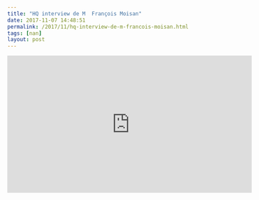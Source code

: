 ```yaml
---
title: "HQ interview de M  François Moisan"
date: 2017-11-07 14:48:51
permalink: /2017/11/hq-interview-de-m-francois-moisan.html
tags: [nan]
layout: post
---
```


<iframe width="560" height="315" src="https://www.youtube.com/embed/Iz1im9a--3A" frameborder="0" allowfullscreen></iframe>
